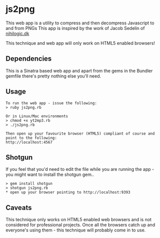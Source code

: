 # js2png

This web app is a utility to compress and then decompress Javascript to and from PNGs
This app is inspired by the work of Jacob Sedelin of [nihilogic.dk](http://nihilogic.dk)

This technique and web app will only work on HTML5 enabled browsers!

## Dependencies

This is a Sinatra based web app and apart from the gems in the Bundler gemfile there's pretty nothing else you'll need.

## Usage

    To run the web app - issue the following:
    > ruby js2png.rb
    
    Or in Linux/Mac environments
    > chmod +x yt2mp3.rb
    > ./js2png.rb

    Then open up your favourite browser (HTML5) compliant of course and point to the following:
    http://localhost:4567
    
## Shotgun

If you feel that you'd need to edit the file while you are running the app - you might want to install
the shotgun gem..

    > gem install shotgun
    > shotgun js2png.rb
    * open up your browser pointing to http://localhost:9393

## Caveats

This technique only works on HTML5 enabled web browsers and is not considered for professional projects.
Once all the browsers catch up and everyone's using them - this technique will probably come in to use.
